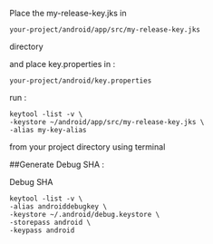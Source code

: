 Place the my-release-key.jks in

   ```
your-project/android/app/src/my-release-key.jks
   ```

directory

and place key.properties in :

   ```      
your-project/android/key.properties
   ```

run :

   ```
keytool -list -v \
-keystore ~/android/app/src/my-release-key.jks \
-alias my-key-alias
   ```

from your project directory using terminal




##Generate Debug SHA :

Debug SHA

   ```
keytool -list -v \
-alias androiddebugkey \
-keystore ~/.android/debug.keystore \
-storepass android \
-keypass android
   ```